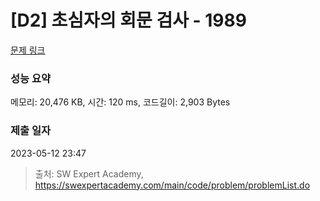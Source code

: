 # [D2] 초심자의 회문 검사 - 1989 

[문제 링크](https://swexpertacademy.com/main/code/problem/problemDetail.do?contestProbId=AV5PyTLqAf4DFAUq) 

### 성능 요약

메모리: 20,476 KB, 시간: 120 ms, 코드길이: 2,903 Bytes

### 제출 일자

2023-05-12 23:47



> 출처: SW Expert Academy, https://swexpertacademy.com/main/code/problem/problemList.do